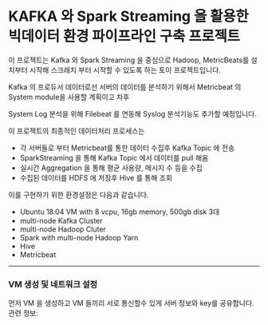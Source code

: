 # KAFKA 와 Spark Streaming 을 활용한 빅데이터 환경 파이프라인 구축 프로젝트

이 프로젝트는 Kafka 와 Spark Streaming 을 중심으로 Hadoop, MetricBeats를 설치부터 시작해 스크래치 부터 시작할 수 있도록 하는 토이 프로젝트입니다.

Kafka 의 프로듀서 데이터로선 서버의 데이터를 분석하기 위해서 Metricbeat 의 System module을 사용할 계획이고 차후

System Log 분석을 위해 Filebeat 를 연동해 Syslog 분석기능도 추가할 예정입니다.

이 프로젝트의 최종적인 데이터처리 프로세스는
- 각 서버들로 부터 Metricbeat를 통한 데이터 수집후 Kafka Topic 에 전송
- SparkStreaming 을 통해 Kafka Topic 에서 데이터를 pull 해옴
- 실시간 Aggregation 을 통해 평균 사용량, 메시지 수 등을 수집
- 수집된 데이터를 HDFS 에 저장후 Hive 를 통해 조회

이룰 구현하기 위한 환경설정은 다음과 같습니다.
- Ubuntu 18.04 VM with 8 vcpu, 16gb memory, 500gb disk 3대
- multi-node Kafka Cluster
- multi-node Hadoop Cluter
- Spark with multi-node Hadoop Yarn
- Hive
- Metricbeat


--- 
### VM 생성 및 네트워크 설정
먼저 VM 을 생성하고 VM 들끼리 서로 통신할수 있게 서버 정보와 key를 공유합니다.
관련 정보:




